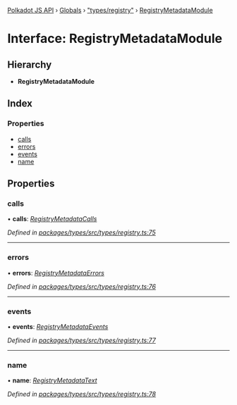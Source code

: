 [Polkadot JS API](../README.md) › [Globals](../globals.md) › ["types/registry"](../modules/_types_registry_.md) › [RegistryMetadataModule](_types_registry_.registrymetadatamodule.md)

# Interface: RegistryMetadataModule

## Hierarchy

* **RegistryMetadataModule**

## Index

### Properties

* [calls](_types_registry_.registrymetadatamodule.md#calls)
* [errors](_types_registry_.registrymetadatamodule.md#errors)
* [events](_types_registry_.registrymetadatamodule.md#events)
* [name](_types_registry_.registrymetadatamodule.md#name)

## Properties

###  calls

• **calls**: *[RegistryMetadataCalls](_types_registry_.registrymetadatacalls.md)*

*Defined in [packages/types/src/types/registry.ts:75](https://github.com/polkadot-js/api/blob/02d130f0a0/packages/types/src/types/registry.ts#L75)*

___

###  errors

• **errors**: *[RegistryMetadataErrors](../modules/_types_registry_.md#registrymetadataerrors)*

*Defined in [packages/types/src/types/registry.ts:76](https://github.com/polkadot-js/api/blob/02d130f0a0/packages/types/src/types/registry.ts#L76)*

___

###  events

• **events**: *[RegistryMetadataEvents](_types_registry_.registrymetadataevents.md)*

*Defined in [packages/types/src/types/registry.ts:77](https://github.com/polkadot-js/api/blob/02d130f0a0/packages/types/src/types/registry.ts#L77)*

___

###  name

• **name**: *[RegistryMetadataText](_types_registry_.registrymetadatatext.md)*

*Defined in [packages/types/src/types/registry.ts:78](https://github.com/polkadot-js/api/blob/02d130f0a0/packages/types/src/types/registry.ts#L78)*
